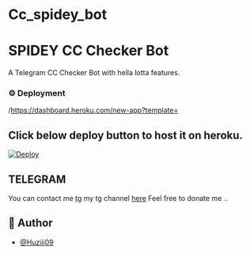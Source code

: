 # Cc_spidey_bot

# SPIDEY CC Checker Bot

A Telegram CC Checker Bot with hella lotta features.


  
### ⚙️ Deployment

/https://dashboard.heroku.com/new-app?template=

## Click below deploy button to host it on heroku.
[![Deploy](https://www.herokucdn.com/deploy/button.svg)](https://heroku.com/deploy)

## TELEGRAM

You can contact me [tg](https://telegram.me/spidey09) my tg channel [here](https://telegram.me/spidey09)
Feel free to donate me ..



## 🎯 Author

- [@Huziii09](https://www.github.com/Huziii09)

